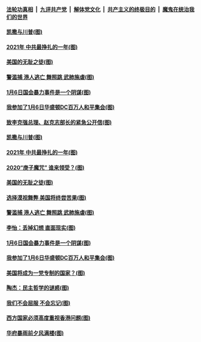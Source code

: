 ####  [法轮功真相](../../../../basic/blob/master/README.md?t=01110231) &nbsp;|&nbsp; [九评共产党](../../../../9ping.md/blob/master/README.md?t=01110231) &nbsp;|&nbsp; [解体党文化](../../../../jtdwh.md/blob/master/README.md?t=01110231)  &nbsp;|&nbsp; [共产主义的终极目的](../../../../gczydzjmd.md/blob/master/README.md?t=01110231) &nbsp;|&nbsp; [魔鬼在统治我们的世界](../../../../mgztzwmdsj.md/blob/master/README.md?t=01110231) 

#### [凯撒与川普(图)](../pages/p4/958605.md?t=01110231) 

#### [2021年 中共最挣扎的一年(图)](../pages/p4/958592.md?t=01110231) 

#### [美国的无耻之徒(图)](../pages/p4/958606.md?t=01110231) 

#### [警滥捕 港人逃亡 舞照跳 武肺施虐(图)](../pages/p4/958515.md?t=01110231) 

#### [1月6日国会暴力事件是一个阴谋(图)](../pages/p4/958522.md?t=01110231) 

#### [我参加了1月6日华盛顿DC百万人和平集会(图)](../pages/p4/958521.md?t=01110231) 

#### [致李克强总理、赵克志部长的紧急公开信(图)](../pages/p4/958669.md?t=01110231) 



#### [凯撒与川普(图)](../pages/p4/958605.md?t=01110231) 

#### [2021年 中共最挣扎的一年(图)](../pages/p4/958592.md?t=01110231) 

#### [2020“庚子魔咒” 谁来领受？(图)](../pages/p4/958597.md?t=01110231) 

#### [美国的无耻之徒(图)](../pages/p4/958606.md?t=01110231) 

#### [选择漠视舞弊 美国将终尝苦果(图)](../pages/p4/958598.md?t=01110231) 


#### [警滥捕 港人逃亡 舞照跳 武肺施虐(图)](../pages/p4/958515.md?t=01110231) 

#### [李怡：丢掉幻想 直面现实(图)](../pages/p4/958513.md?t=01110231) 

#### [1月6日国会暴力事件是一个阴谋(图)](../pages/p4/958522.md?t=01110231) 

#### [我参加了1月6日华盛顿DC百万人和平集会(图)](../pages/p4/958521.md?t=01110231) 

#### [美国将成为一党专制的国家？(图)](../pages/p4/958514.md?t=01110231) 

#### [陶杰：民主哲学的谜惑(图)](../pages/p4/958511.md?t=01110231) 



#### [我们不会屈服 不会忘记(图)](../pages/p4/958409.md?t=01110231) 

#### [西方国家必须高度重视香港问题(图)](../pages/p4/958420.md?t=01110231) 

#### [华府暴雨前夕风满楼(图)](../pages/p4/958394.md?t=01110231) 

